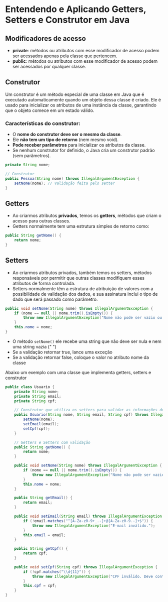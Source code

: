 # Entendendo e Aplicando Getters, Setters e Construtor em Java

## **Modificadores de acesso**

- **private**: métodos ou atributos com esse modificador de acesso podem ser acessados apenas pela classe que pertencem.
- **public**: métodos ou atributos com esse modificador de acesso podem ser acessados por qualquer classe.

## **Construtor**

Um construtor é um método especial de uma classe em Java que é executado automaticamente quando um objeto dessa classe é criado. Ele é usado para inicializar os atributos de uma instância da classe, garantindo que o objeto comece em um estado válido.

### **Características do construtor:**

- O **nome do construtor deve ser o mesmo da classe**.
- Ele **não tem um tipo de retorno** (nem mesmo void).
- **Pode receber parâmetros** para inicializar os atributos da classe.
- Se nenhum construtor for definido, o Java cria um construtor padrão (sem parâmetros).

```java
private String nome;

// Construtor
public Pessoa(String nome) throws IllegalArgumentException {
    setNome(nome); // Validação feita pelo setter
}
```

## **Getters**

- Ao criarmos atributos **privados**, temos os **getters**, métodos que criam o acesso para outras classes.
- Getters normalmente tem uma estrutura simples de retorno como:

```java
public String getNome() {
    return nome;
}
```

## **Setters**

- Ao criarmos atributos privados, também temos os setters, métodos responsáveis por permitir que outras classes modifiquem esses atributos de forma controlada.
- Setters normalmente têm a estrutura de atribuição de valores com a possibilidade de validação dos dados, e sua assinatura inclui o tipo de dado que será passado como parâmetro.

```java
public void setNome(String nome) throws IllegalArgumentException {
    if (nome == null || nome.trim().isEmpty()) {
        throw new IllegalArgumentException("Nome não pode ser vazio ou nulo.");
    }
    this.nome = nome;
}
```

- O método `setNome()` ele recebe uma string que não deve ser nula e nem uma string vazia (" ")
- Se a validação retornar true, lance uma exceção
- Se a validação retornar false, coloque o valor no atributo nome da classe

Abaixo um exemplo com uma classe que implementa getters, setters e construtor

```java
public class Usuario {
    private String nome;
    private String email;
    private String cpf;

    // Construtor que utiliza os setters para validar as informações do aluno
    public Usuario(String nome, String email, String cpf) throws IllegalArgumentException {
        setNome(nome);
        setEmail(email);
        setCpf(cpf);
    }

    // Getters e Setters com validação
    public String getNome() {
        return nome;
    }

    public void setNome(String nome) throws IllegalArgumentException {
        if (nome == null || nome.trim().isEmpty()) {
            throw new IllegalArgumentException("Nome não pode ser vazio.");
        }
        this.nome = nome;
    }

    public String getEmail() {
        return email;
    }

    public void setEmail(String email) throws IllegalArgumentException {
        if (!email.matches("^[A-Za-z0-9+_.-]+@[A-Za-z0-9.-]+$")) {
            throw new IllegalArgumentException("E-mail inválido.");
        }
        this.email = email;
    }

    public String getCpf() {
        return cpf;
    }

    public void setCpf(String cpf) throws IllegalArgumentException {
        if (!cpf.matches("\\d{11}")) {
            throw new IllegalArgumentException("CPF inválido. Deve conter 11 dígitos.");
        }
        this.cpf = cpf;
    }
}
```
